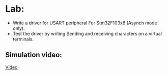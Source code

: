 # Lab: 
- Write a driver for USART peripheral For Stm32F103x8 (Asynch mode only).
- Test the driver by writing Sending and receiving characters on a virtual terminals.

## Simulation video:


[Video](https://drive.google.com/file/d/1lsXIr6zwC-hLzQ26ukPng_ZxkihpyzE2/view?usp=drive_link)

